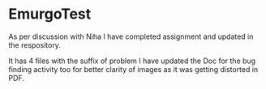 # EmurgoTest

As per discussion with Niha I have completed assignment and updated in the respository.

It has 4 files with the suffix of problem I have updated the Doc for the bug finding activity too for better clarity of images as it was getting distorted in PDF.
